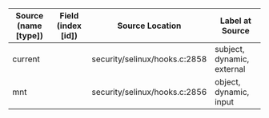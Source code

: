 | Source (name [type])    | Field (index [id]) | Source Location               | Label at Source             |
|-------------------------|--------------------|-------------------------------|-----------------------------|
| current                 |                    | security/selinux/hooks.c:2858 | subject, dynamic, external  |
| mnt                     |                    | security/selinux/hooks.c:2856 | object, dynamic, input      |